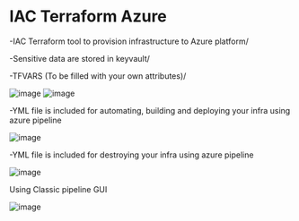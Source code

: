 # IAC Terraform Azure
-IAC Terraform tool to provision infrastructure to Azure platform/

-Sensitive data are stored in keyvault/

-TFVARS (To be filled with your own attributes)/

![image](https://github.com/taoufikmohamed/azterraformgh/assets/26463859/dc661b14-5cc9-4d19-b0e9-51b1741c8160)
![image](https://github.com/taoufikmohamed/azterraformgh/assets/26463859/40a78bf6-e563-45c9-b8d6-b7d4447def26)

-YML file is included for automating, building and deploying your infra using azure pipeline

![image](https://github.com/taoufikmohamed/azterraformgh/assets/26463859/f4d81d14-373f-46ea-b538-489f9154a271)

-YML file is included for destroying your infra using azure pipeline

![image](https://github.com/taoufikmohamed/azterraformgh/assets/26463859/b5e55e10-cb0d-4f4c-a7a9-6eec012088e1)

Using Classic pipeline GUI

![image](https://github.com/taoufikmohamed/azterraformgh/assets/26463859/c645fa5f-9856-4074-acd7-ad6bd0952681)
